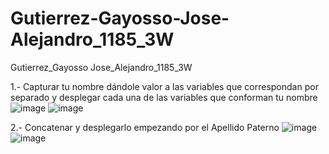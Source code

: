 # Gutierrez-Gayosso-Jose-Alejandro_1185_3W
Gutierrez_Gayosso Jose_Alejandro_1185_3W


1.- Capturar tu nombre dándole valor a las variables que correspondan por separado 
y desplegar cada una de las variables que conforman tu nombre
![image](https://github.com/user-attachments/assets/5c9b18a3-63b0-4921-8fa3-0a0b395f9074)
![image](https://github.com/user-attachments/assets/c407d00e-f190-4461-b12b-aa259954f145)









2.- Concatenar y desplegarlo empezando por el Apellido Paterno
![image](https://github.com/user-attachments/assets/e4b36965-2eb1-4ef4-8dc0-758b38b2714d)
![image](https://github.com/user-attachments/assets/731664e7-603a-4cc3-b50c-a88c7662ee61)

